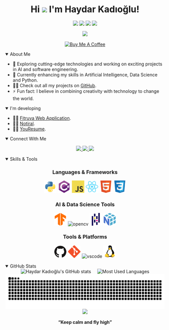 <h1 align="center">Hi <img src="https://user-images.githubusercontent.com/44104676/173990923-48b66056-0bff-472a-b5bf-faab4146e950.gif" height="40"> I'm Haydar Kadıoğlu!</h1>

<p align="center">
    <img src="https://img.shields.io/badge/Focus-AI%20Development-C2FFC7?style=flat" />
    <img src="https://img.shields.io/badge/Focus-Network-CB9DF0?style=flat" />
    <img src="https://img.shields.io/badge/Focus-Software%20Engineering-C2FFC7?style=flat" />
    <img src="https://img.shields.io/badge/Focus-Cyber-CB9DF0?style=flat" />
</p>

<p align="center">
    <img src="https://komarev.com/ghpvc/?username=haydarkadioglu&label=Profile%20Views&color=000000&style=flat&labelColor=C2FFC7" />
</p>

<p align="center">
  <a href="https://www.buymeacoffee.com/haydarkadioglu" target="_blank">
    <img src="https://cdn.buymeacoffee.com/buttons/v2/default-green.png" alt="Buy Me A Coffee" style="height: 60px !important;width: 217px !important;">
  </a>
</p>


<details open>
<summary>About Me</summary>
<ul>
<li>🔭 Exploring cutting-edge technologies and working on exciting projects in AI and software engineering.</li>
<li>🌱 Currently enhancing my skills in Artificial Intelligence, Data Science and Python.</li>
<li>👨‍💻 Check out all my projects on <a href="https://github.com/haydarkadioglu">GitHub</a>.</li>
<li>⚡ Fun fact: I believe in combining creativity with technology to change the world.</li>
</ul>
</details>

<details open>
<summary>I'm developing</summary>
<ul>
<li>👨‍💻 <a href="https://fitruva.com/">Fitruva Web Application</a>.</li>
<li>👨‍💻 <a href="https://notiral.com.tr/">Notiral</a>.</li>    
<li>👨‍💻 <a href="https://yourresume.notiral.com/">YouResume</a>.</li>    
</ul>
</details>

<details open>
<summary>Connect With Me</summary>
<p align="center">
    <a href="https://www.linkedin.com/in/haydarkadioglu/">
        <img src="https://img.shields.io/badge/LinkedIn-0A66C2?style=for-the-badge&logo=linkedin&logoColor=white" />
    </a>
    <a href="https://www.instagram.com/haydarkadioglu_/">
        <img src="https://img.shields.io/badge/Instagram-E4405F?style=for-the-badge&logo=instagram&logoColor=white" />
    </a>
    <a href="mailto:a.haydar.kadioglu@hotmail.com">
        <img src="https://img.shields.io/badge/Email-0078D4?style=for-the-badge&logo=microsoft-outlook&logoColor=white" />
    </a>
</p>
</details>

<details open>
<summary>Skills & Tools</summary>
<h3 align="center">Languages & Frameworks</h3>
<p align="center">
    <img src="https://raw.githubusercontent.com/devicons/devicon/master/icons/python/python-original.svg" alt="python" width="40" height="40"/>
    <img src="https://raw.githubusercontent.com/devicons/devicon/master/icons/csharp/csharp-original.svg" alt="csharp" width="40" height="40"/>
    <img src="https://raw.githubusercontent.com/devicons/devicon/master/icons/javascript/javascript-original.svg" alt="javascript" width="40" height="40"/>
    <img src="https://raw.githubusercontent.com/devicons/devicon/master/icons/react/react-original.svg" alt="react" width="40" height="40"/>
    <img src="https://raw.githubusercontent.com/devicons/devicon/master/icons/html5/html5-original.svg" alt="html5" width="40" height="40"/>
    <img src="https://raw.githubusercontent.com/devicons/devicon/master/icons/css3/css3-original.svg" alt="css3" width="40" height="40"/>
</p>

<h3 align="center">AI & Data Science Tools</h3>
<p align="center">
    <img src="https://raw.githubusercontent.com/devicons/devicon/master/icons/tensorflow/tensorflow-original.svg" alt="tensorflow" width="40" height="40"/>
    <img src="https://www.vectorlogo.zone/logos/opencv/opencv-icon.svg" alt="opencv" width="40" height="40"/>
    <img src="https://raw.githubusercontent.com/devicons/devicon/master/icons/pandas/pandas-original.svg" alt="pandas" width="40" height="40"/>
    <img src="https://raw.githubusercontent.com/devicons/devicon/master/icons/numpy/numpy-original.svg" alt="numpy" width="40" height="40"/>
</p>

<h3 align="center">Tools & Platforms</h3>
<p align="center">
    <img src="https://raw.githubusercontent.com/devicons/devicon/master/icons/github/github-original.svg" alt="github" width="40" height="40"/>
    <img src="https://raw.githubusercontent.com/devicons/devicon/master/icons/git/git-original.svg" alt="git" width="40" height="40"/>
    <img src="https://skillicons.dev/icons?i=vscode" alt="vscode" width="40" height="40"/>
    <img src="https://raw.githubusercontent.com/devicons/devicon/master/icons/linux/linux-original.svg" alt="linux" width="40" height="40"/>
</p>
</details>




<details open>
<summary>GitHub Stats</summary>

<div align="center" style="display: flex; flex-direction: row; justify-content: center; gap: 20px;">
  <img src="https://github-readme-stats.vercel.app/api?username=haydarkadioglu&show_icons=true&theme=dark&title_color=C2FFC7&icon_color=CB9DF0&text_color=ffffff&bg_color=000000" alt="Haydar Kadıoğlu's GitHub stats" />
  <img src="https://github-readme-stats.vercel.app/api/top-langs/?username=haydarkadioglu&layout=compact&theme=dark&title_color=C2FFC7&text_color=ffffff&bg_color=000000" alt="Most Used Languages" />
</div>
<div align="center" style="display: flex; flex-direction: row; justify-content: center; gap: 20px;">
    <img src="https://raw.githubusercontent.com/itsKayWat/itsKayWat/output/github-contribution-grid-snake.svg" alt="GitHub Contribution Grid Snake" />
</div>

</details>



<div align="center">
  <img src="https://capsule-render.vercel.app/api?type=waving&height=300&color=gradient&text=Thanks%20You%20for%20Visiting%20%20😊&section=footer&reversal=false" />
  <p>
    <strong>“Keep calm and fly high”</strong>
  </p>
</div>

